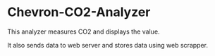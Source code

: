 # Chevron-CO2-Analyzer

This analyzer measures CO2 and displays the value.

It also sends data to web server and stores data using web scrapper.
